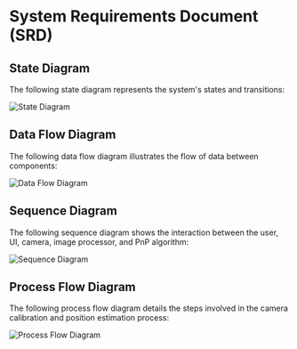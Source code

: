 # System Requirements Document (SRD)

## State Diagram
The following state diagram represents the system's states and transitions:

![State Diagram](attachments/state_diagram.png)

## Data Flow Diagram
The following data flow diagram illustrates the flow of data between components:

![Data Flow Diagram](attachments/data_flow_diagram.png)

## Sequence Diagram
The following sequence diagram shows the interaction between the user, UI, camera, image processor, and PnP algorithm:

![Sequence Diagram](attachments/sequence_diagram.png)

## Process Flow Diagram
The following process flow diagram details the steps involved in the camera calibration and position estimation process:

![Process Flow Diagram](attachments/process_flow_diagram.png)
